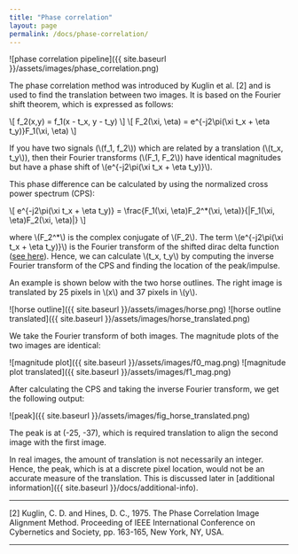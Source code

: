 ```yaml
---
title: "Phase correlation"
layout: page
permalink: /docs/phase-correlation/
---
```

![phase correlation pipeline]({{ site.baseurl }}/assets/images/phase_correlation.png)

The phase correlation method was introduced by Kuglin et al. [2] and is used to find the translation between two images. It is based on the Fourier shift theorem, which is expressed as follows:

\\[
f_2(x,y) = f_1(x - t_x, y - t_y)
\\]
\\[
F_2(\xi, \eta) = e^{-j2\pi(\xi t_x + \eta t_y)}F_1(\xi, \eta) 
\\]

If you have two signals (\\(f_1, f_2\\)) which are related by a translation (\\(t_x, t_y\\)), then their Fourier transforms (\\(F_1, F_2\\)) have identical magnitudes but have a phase shift of \\(e^{-j2\pi(\xi t_x + \eta t_y)}\\).

This phase difference can be calculated by using the normalized cross power spectrum (CPS):

\\[
e^{-j2\pi(\xi t_x + \eta t_y)} = 
\frac{F_1(\xi, \eta)F_2^*(\xi, \eta)}{|F_1(\xi, \eta)F_2(\xi, \eta)|}
\\]

where \\(F_2^*\\) is the complex conjugate of \\(F_2\\). The term \\(e^{-j2\pi(\xi t_x + \eta t_y)}\\) is the Fourier transform of the shifted dirac delta function ([see here](http://www.mechmat.ethz.ch/Lectures/tables.pdf)). Hence, we can calculate \\(t_x, t_y\\) by computing the inverse Fourier transform of the CPS and finding the location of the peak/impulse.

An example is shown below with the two horse outlines. The right image is translated by 25 pixels in \\(x\\) and 37 pixels in \\(y\\).

![horse outline]({{ site.baseurl }}/assets/images/horse.png)
![horse outline translated]({{ site.baseurl }}/assets/images/horse_translated.png)

We take the Fourier transform of both images. The magnitude plots of the two images are identical:


![magnitude plot]({{ site.baseurl }}/assets/images/f0_mag.png)
![magnitude plot translated]({{ site.baseurl }}/assets/images/f1_mag.png)

After calculating the CPS and taking the inverse Fourier transform, we get the following output:

![peak]({{ site.baseurl }}/assets/images/fig_horse_translated.png)

The peak is at (-25, -37), which is required translation to align the second image with the first image.

In real images, the amount of translation is not necessarily an integer. Hence, the peak, which is at a discrete pixel location, would not be an accurate measure of the translation. This is discussed later in [additional information]({{ site.baseurl }}/docs/additional-info).

---

[2] Kuglin, C. D. and Hines, D. C., 1975. The Phase Correlation Image Alignment Method. Proceeding of IEEE International Conference on Cybernetics and Society, pp. 163-165, New York, NY, USA.

---

